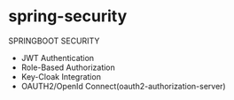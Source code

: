 # spring-security
SPRINGBOOT SECURITY 
-   JWT Authentication
-   Role-Based Authorization
- Key-Cloak Integration
- OAUTH2/OpenId Connect(oauth2-authorization-server)
